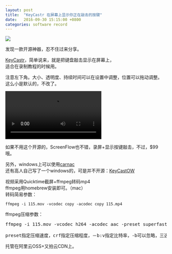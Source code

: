 ```yaml
---
layout: post
title:  "KeyCastr 在屏幕上显示你正在敲击的按键"
date:   2016-09-30 15:15:00 +0800
categories: software record
---
```


<img src="http://hlcdn.b0.upaiyun.com/blog/2016/09/30/keycast-1.png">

发现一款开源神器，忍不住过来分享。  

[KeyCastr](https://github.com/keycastr/keycastr)，简单说来，就是把键盘敲击显示在屏幕上，  
适合在录制教程的时候用。


注意左下角。大小、透明度、持续时间可以在设置中调整，位置可以拖动调整。  
这么小是默认的，不改了。

<video src="http://hlcdn.b0.upaiyun.com/blog/2016/09/30/keycast.mp4" preload="meta" loop controls></video>

如果不用这个开源的，ScreenFlow也不错，录屏+显示按键敲击，不过，$99哦。

另外，windows上可以使用[carnac](https://github.com/Code52/carnac)  
还有高人自己写了一个windows的，可是并不开源：[KeyCastOW](https://brookhong.github.io/2014/04/28/keycast-on-windows.html)

视频采用Quicktime截屏+ffmpeg转码mp4  
ffmpeg用homebrew安装即可。（mac）  
转码简易参数：  
```  
ffmpeg -i 115.mov -vcodec copy -acodec copy 115.mp4  
```  
ffmpeg压缩参数：
<pre>
ffmpeg -i 115.mov -vcodec h264 -acodec aac -preset superfast -crf 35 -b:v 512k 115.mp4    

preset指定压缩速度，crf指定压缩程度，－b:v指定比特率，-b可以忽略，三选一也行。
</pre>
托管在阿里云OSS+又拍云CDN上。
